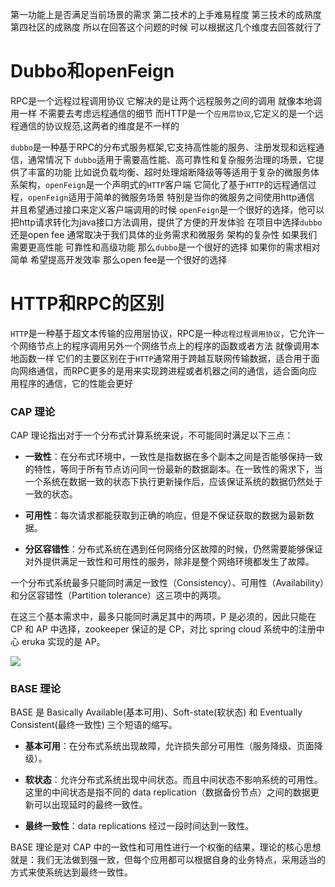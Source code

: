第一功能上是否满足当前场景的需求 
第二技术的上手难易程度 
第三技术的成熟度 
第四社区的成熟度 
所以在回答这个问题的时候 可以根据这几个维度去回答就行了 
# Dubbo和openFeign
RPC是一个远程过程调用协议 它解决的是让两个远程服务之间的调用 就像本地调用一样 不需要去考虑远程通信的细节
而HTTP是一个`应用层协议`,它定义的是一个远程通信的协议规范,这两者的维度是不一样的

`dubbo`是一种基于RPC的分布式服务框架,它支持高性能的服务、注册发现和远程通信，通常情况下 `dubbo`适用于需要高性能、高可靠性和复杂服务治理的场景，它提供了丰富的功能 比如说负载均衡、超时处理熔断降级等等适用于复杂的微服务体系架构，`openFeign`是一个声明式的`HTTP`客户端 它简化了基于`HTTP`的远程通信过程，`openFeign`适用于简单的微服务场景 特别是当你的微服务之间使用http通信 并且希望通过接口来定义客户端调用的时候 `openFeign`是一个很好的选择，他可以把http请求转化为java接口方法调用，提供了方便的开发体验 
在项目中选择`dubbo`还是open fee 通常取决于我们具体的业务需求和微服务 架构的复杂性 如果我们需要更高性能 可靠性和高级功能 那么`dubbo`是一个很好的选择 如果你的需求相对简单 希望提高开发效率 那么open fee是一个很好的选择 

# HTTP和RPC的区别 
`HTTP`是一种基于超文本传输的应用层协议，RPC是一种`远程过程调用协议`，它允许一个网络节点上的程序调用另外一个网络节点上的程序的函数或者方法 就像调用本地函数一样 
它们的主要区别在于`HTTP`通常用于跨越互联网传输数据，适合用于面向网络通信，而RPC更多的是用来实现跨进程或者机器之间的通信，适合面向应用程序的通信，它的性能会更好


### CAP 理论

CAP 理论指出对于一个分布式计算系统来说，不可能同时满足以下三点：

- **一致性**：在分布式环境中，一致性是指数据在多个副本之间是否能够保持一致的特性，等同于所有节点访问同一份最新的数据副本。在一致性的需求下，当一个系统在数据一致的状态下执行更新操作后，应该保证系统的数据仍然处于一致的状态。
- **可用性**：每次请求都能获取到正确的响应，但是不保证获取的数据为最新数据。
    
- **分区容错性**：分布式系统在遇到任何网络分区故障的时候，仍然需要能够保证对外提供满足一致性和可用性的服务，除非是整个网络环境都发生了故障。

一个分布式系统最多只能同时满足一致性（Consistency）、可用性（Availability）和分区容错性（Partition tolerance）这三项中的两项。

在这三个基本需求中，最多只能同时满足其中的两项，P 是必须的，因此只能在 CP 和 AP 中选择，zookeeper 保证的是 CP，对比 spring cloud 系统中的注册中心 eruka 实现的是 AP。

![](https://www.runoob.com/wp-content/uploads/2020/09/cap-theorem-diagram.png)

### BASE 理论

BASE 是 Basically Available(基本可用)、Soft-state(软状态) 和 Eventually Consistent(最终一致性) 三个短语的缩写。

- **基本可用**：在分布式系统出现故障，允许损失部分可用性（服务降级、页面降级）。
    
- **软状态**：允许分布式系统出现中间状态。而且中间状态不影响系统的可用性。这里的中间状态是指不同的 data replication（数据备份节点）之间的数据更新可以出现延时的最终一致性。
    
- **最终一致性**：data replications 经过一段时间达到一致性。

BASE 理论是对 CAP 中的一致性和可用性进行一个权衡的结果，理论的核心思想就是：我们无法做到强一致，但每个应用都可以根据自身的业务特点，采用适当的方式来使系统达到最终一致性。